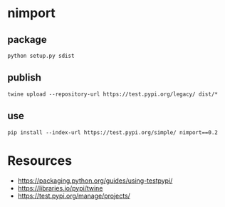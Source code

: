 # nimport

## package
`python setup.py sdist`

## publish
`twine upload --repository-url https://test.pypi.org/legacy/ dist/*`

## use
`pip install --index-url https://test.pypi.org/simple/ nimport==0.2`

# Resources
- https://packaging.python.org/guides/using-testpypi/
- https://libraries.io/pypi/twine
- https://test.pypi.org/manage/projects/